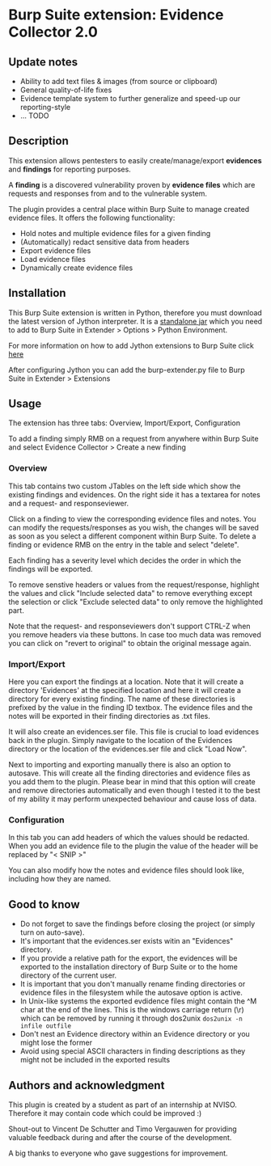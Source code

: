 # Burp Suite extension: Evidence Collector 2.0

## Update notes
- Ability to add text files & images (from source or clipboard)
- General quality-of-life fixes
- Evidence template system to further generalize and speed-up our reporting-style
- ... TODO


## Description
This extension allows pentesters to easily create/manage/export **evidences** and **findings** for reporting purposes.

A **finding** is a discovered vulnerability proven by **evidence files** which are requests and responses from and to the vulnerable system.

The plugin provides a central place within Burp Suite to manage created evidence files. It offers the following functionality:
- Hold notes and multiple evidence files for a given finding
- (Automatically) redact sensitive data from headers
- Export evidence files
- Load evidence files 
- Dynamically create evidence files


## Installation
This Burp Suite extension is written in Python, therefore you must download the latest version of Jython interpreter. It is a [standalone jar](https://www.jython.org/download) which you need to add to Burp Suite in Extender > Options > Python Environment.

For more information on how to add Jython extensions to Burp Suite click [here](https://support.portswigger.net/customer/portal/articles/1965930-how-to-install-an-extension-in-burp-suite)

After configuring Jython you can add the burp-extender.py file to Burp Suite in Extender > Extensions


## Usage

The extension has three tabs: Overview, Import/Export, Configuration

To add a finding simply RMB on a request from anywhere within Burp Suite and select Evidence Collector > Create a new finding

###  Overview
This tab contains two custom JTables on the left side which show the existing findings and evidences. On the right side it has a textarea for notes and a request- and responseviewer.

Click on a finding to view the corresponding evidence files and notes. You can modify the requests/responses as you wish, the changes will be saved as soon as you select a different component within Burp Suite. To delete a finding or evidence RMB on the entry in the table and select "delete".

Each finding has a severity level which decides the order in which the findings will be exported.

To remove senstive headers or values from the request/response, highlight the values and click "Include selected data" to remove everything except the selection or click "Exclude selected data" to only remove the highlighted part.

Note that the request- and responseviewers don't support CTRL-Z when you remove headers via these buttons. In case too much data was removed you can click on "revert to original" to obtain the original message again.

### Import/Export
Here you can export the findings at a location. Note that it will create a directory 'Evidences' at the specified location and here it will create a directory for every existing finding. The name of these directories is prefixed by the value in the finding ID textbox. The evidence files and the notes will be exported in their finding directories as .txt files. 

It will also create an evidences.ser file. This file is crucial to load evidences back in the plugin. Simply navigate to the location of the Evidences directory or the location of the evidences.ser file and click "Load Now". 

Next to importing and exporting manually there is also an option to autosave. This will create all the finding directories and evidence files as you add them to the plugin. Please bear in mind that this option will create and remove directories automatically and even though I tested it to the best of my ability it may perform unexpected behaviour and cause loss of data. 

### Configuration
In this tab you can add headers of which the values should be redacted. When you add an evidence file to the plugin the value of the header will be replaced by "< SNIP >"

You can also modify how the notes and evidence files should look like, including how they are named.

## Good to know
- Do not forget to save the findings before closing the project (or simply turn on auto-save).
- It's important that the evidences.ser exists witin an "Evidences" directory.
- If you provide a relative path for the export, the evidences will be exported to the installation directory of Burp Suite or to the home directory of the current user.
- It is important that you don't manually rename finding directories or evidence files in the filesystem while the autosave option is active. 
- In Unix-like systems the exported evdidence files might contain the ^M char at the end of the lines. This is the windows carriage return (\r) which can be removed by running it through dos2unix `dos2unix -n infile outfile`
- Don't nest an Evidence directory within an Evidence directory or you might lose the former
- Avoid using special ASCII characters in finding descriptions as they might not be included in the exported results

## Authors and acknowledgment
This plugin is created by a student as part of an internship at NVISO. Therefore it may contain code which could be improved :)

Shout-out to Vincent De Schutter and Timo Vergauwen for providing valuable feedback during and after the course of the development.

A big thanks to everyone who gave suggestions for improvement.
